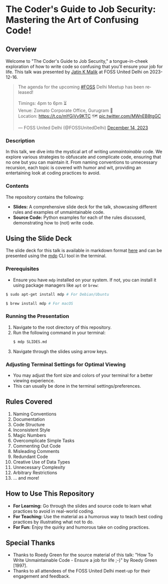 # The Coder's Guide to Job Security: Mastering the Art of Confusing Code!

## Overview
Welcome to "The Coder's Guide to Job Security," a tongue-in-cheek exploration of how to write code so confusing that you'll ensure your job for life. This talk was presented by [Jatin K Malik](https://x.com/jatinkrmalik) at FOSS United Delhi on 2023-12-16.


<blockquote class="twitter-tweet"><p lang="en" dir="ltr">The agenda for the upcoming <a href="https://twitter.com/hashtag/FOSS?src=hash&amp;ref_src=twsrc%5Etfw">#FOSS</a> Delhi Meetup has been released!<br><br>Timings: 4pm to 6pm ⏳<br>Venue: Zomato Corporate Office, Gurugram 🏢<br>Location: <a href="https://t.co/mYGiVv9KTC">https://t.co/mYGiVv9KTC</a> 🗺️ <a href="https://t.co/MWnEB8tgGC">pic.twitter.com/MWnEB8tgGC</a></p>&mdash; FOSS United Delhi (@FOSSUnitedDelhi) <a href="https://twitter.com/FOSSUnitedDelhi/status/1735347369158557952?ref_src=twsrc%5Etfw">December 14, 2023</a></blockquote>


### Description
In this talk, we dive into the mystical art of writing *unmaintainable* code. We explore various strategies to obfuscate and complicate code, ensuring that no one but you can maintain it. From naming conventions to unnecessary recursion, each topic is covered with humor and wit, providing an entertaining look at coding practices to avoid.

### Contents
The repository contains the following:

- **Slides:** A comprehensive slide deck for the talk, showcasing different rules and examples of unmaintainable code.
- **Source Code:** Python examples for each of the rules discussed, demonstrating how to (not) write code.

## Using the Slide Deck
The slide deck for this talk is available in markdown format [here](0_SLIDE_DECK/SLIDES.md) and can be presented using the [mdp](https://github.com/visit1985/mdp) CLI tool in the terminal. 

### Prerequisites
- Ensure you have `mdp` installed on your system. If not, you can install it using package managers like `apt` or `brew`:
```sh
$ sudo apt-get install mdp # For Debian/Ubuntu

$ brew install mdp # For macOS
```

### Running the Presentation
1. Navigate to the root directory of this repository.
2. Run the following command in your terminal:
   ```sh
   $ mdp SLIDES.md
   ```
3. Navigate through the slides using arrow keys.

### Adjusting Terminal Settings for Optimal Viewing
- You may adjust the font size and colors of your terminal for a better viewing experience. 
- This can usually be done in the terminal settings/preferences.


## Rules Covered
1. Naming Conventions
2. Documentation
3. Code Structure
4. Inconsistent Style
5. Magic Numbers
6. Overcomplicate Simple Tasks
7. Commenting Out Code
8. Misleading Comments
9. Redundant Code
10. Creative Use of Data Types
11. Unnecessary Complexity
12. Arbitrary Restrictions
13. ... and more!

## How to Use This Repository
- **For Learning:** Go through the slides and source code to learn what practices to avoid in real-world coding.
- **For Teaching:** Use the material as a humorous way to teach best coding practices by illustrating what not to do.
- **For Fun:** Enjoy the quirky and humorous take on coding practices.

## Special Thanks
- Thanks to Roedy Green for the source material of this talk: "How To Write Unmaintainable Code - Ensure a job for life ;-)" by Roedy Green [1997].
- Thanks to all attendees of the FOSS United Delhi meet-up for their engagement and feedback.
